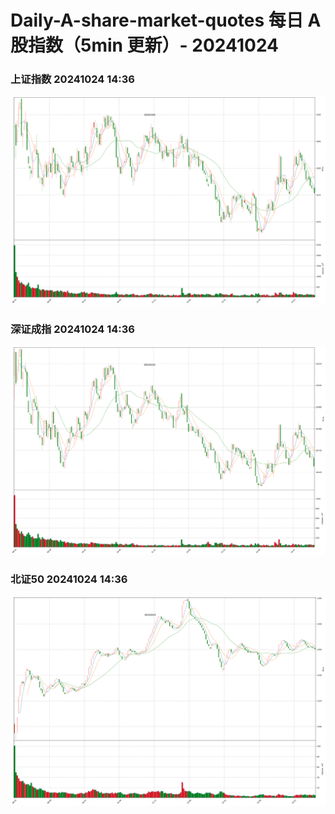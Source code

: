 
# Daily-A-share-market-quotes 每日 A 股指数（5min 更新）- 20241024

### 上证指数 20241024 14:36
![](./fig/2024/10/20241024-sh000001.png)

### 深证成指 20241024 14:36
![](./fig/2024/10/20241024-sz399001.png)

### 北证50 20241024 14:36
![](./fig/2024/10/20241024-bj899050.png)
